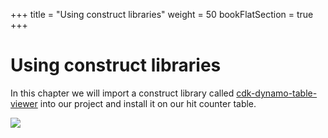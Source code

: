+++
title = "Using construct libraries"
weight = 50
bookFlatSection = true
+++

# Using construct libraries

In this chapter we will import a construct library called
[cdk-dynamo-table-viewer](https://pypi.org/project/cdk-dynamo-table-view)
into our project and install it on our hit counter table.

![](/images/table-viewer.png)

